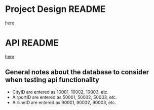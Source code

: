 # Project Design README
[here](AirportDelayFinder/README.md)

# API README
[here](DelayFinderAPI/README.md)

## General notes about the database to consider when testing api functionality
- CityID are entered as 10001, 10002, 10003, etc.
- AirportID are entered as 50001, 50002, 50003, etc.
- AirlineID are entered as 90001, 90002, 90003, etc.
  
